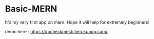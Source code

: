 # Basic-MERN
It's my very first app on mern. Hope it will help for extremely beginners!

demo here :
https://dbcheckmesh.herokuapp.com/
